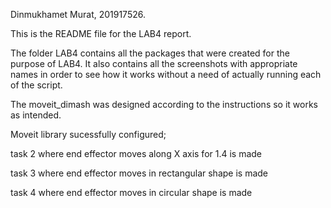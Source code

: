 Dinmukhamet Murat, 201917526.

This is the README file for the LAB4 report.

The folder LAB4 contains all the packages that were created for the purpose of LAB4. It also contains all the screenshots with appropriate names in order to see how it works without a need of actually running each of the script. 

The moveit_dimash was designed according to the instructions so it works as intended.

Moveit library sucessfully configured;

task 2 where end effector moves along X axis for 1.4 is made

task 3 where end effector moves in rectangular shape is made

task 4 where end effector moves in circular shape is made
